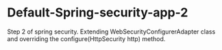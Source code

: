 # Default-Spring-security-app-2
 Step 2 of spring security. Extending WebSecurityConfigurerAdapter class and overriding the configure(HttpSecurity http) method.
